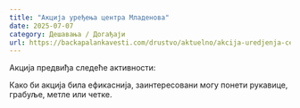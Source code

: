 ```yaml
---
title: "Акција уређења центра Младенова"
date: 2025-07-07
category: Дешавања / Догађаји
url: https://backapalankavesti.com/drustvo/aktuelno/akcija-uredjenja-centra-mladenova/
---
```


Акција предвиђа следеће активности:

Како би акција била ефикаснија, заинтересовани могу понети рукавице, грабуље, метле или четке.
